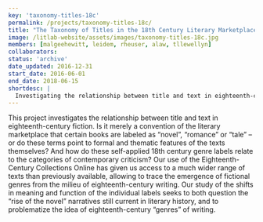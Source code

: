 ```yaml
---
key: 'taxonomy-titles-18c'
permalink: /projects/taxonomy-titles-18c/
title: "The Taxonomy of Titles in the 18th Century Literary Marketplace"
image: /litlab-website/assets/images/taxonomy-titles-18c.jpg
members: [malgeehewitt, leidem, rheuser, alaw, tllewellyn]
collaborators:
status: 'archive'
date_updated: 2016-12-31
start_date: 2016-06-01
end_date: 2018-06-15
shortdesc: |
  Investigating the relationship between title and text in eighteenth-century fiction
---
```


This project investigates the relationship between title and text in eighteenth-century fiction. Is it merely a convention of the literary marketplace that certain books are labeled as “novel”, “romance” or “tale” – or do these terms point to formal and thematic features of the texts themselves? And how do these self-applied 18th century genre labels relate to the categories of contemporary criticism? Our use of the Eighteenth-Century Collections Online has given us access to a much wider range of texts than previously available, allowing to trace the emergence of fictional genres from the milieu of eighteenth-century writing. Our study of the shifts in meaning and function of the individual labels seeks to both question the “rise of the novel” narratives still current in literary history, and to problematize the idea of eighteenth-century “genres” of writing.